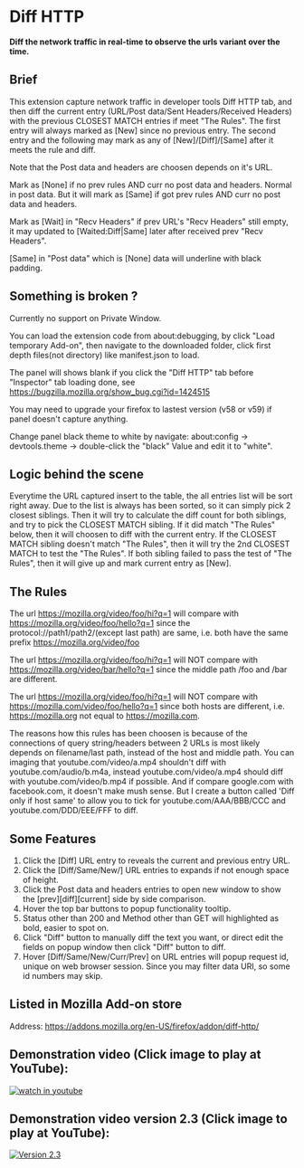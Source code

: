 # Diff HTTP

**Diff the network traffic in real-time to observe the urls variant over the time.**

## Brief ##

This extension capture network traffic in developer tools Diff HTTP tab, and then diff the current entry (URL/Post data/Sent Headers/Received Headers) with the previous CLOSEST MATCH entries if meet "The Rules". The first entry will always marked as [New] since no previous entry. The second entry and the following may mark as any of [New]/[Diff]/[Same] after it meets the rule and diff. 

Note that the Post data and headers are choosen depends on it's URL.

Mark as [None] if no prev rules AND curr no post data and headers. Normal in post data. But it will mark as [Same] if got prev rules AND curr no post data and headers.

Mark as [Wait] in "Recv Headers" if prev URL's "Recv Headers" still empty, it may updated to [Waited:Diff|Same] later after received prev "Recv Headers".

[Same] in "Post data" which is [None] data will underline with black padding.

## Something is broken ? ##

Currently no support on Private Window.

You can load the extension code from about:debugging, by click "Load temporary Add-on", then navigate to the downloaded folder, click first depth files(not directory) like manifest.json to load.

The panel will shows blank if you click the "Diff HTTP" tab before "Inspector" tab loading done, see https://bugzilla.mozilla.org/show_bug.cgi?id=1424515

You may need to upgrade your firefox to lastest version (v58 or v59) if panel doesn't capture anything.

Change panel black theme to white by navigate: about:config -> devtools.theme -> double-click the "black" Value and edit it to "white".

## Logic behind the scene ##

Everytime the URL captured insert to the table, the all entries list will be sort right away. Due to the list is always has been sorted, so it can simply pick 2 closest siblings. Then it will try to calculate the diff count for both siblings, and try to pick the CLOSEST MATCH sibling. If it did match "The Rules" below, then it will choosen to diff with the current entry. If the CLOSEST MATCH sibling doesn't match "The Rules", then it will try the 2nd CLOSEST MATCH to test the "The Rules". If both sibling failed to pass the test of "The Rules", then it will give up and mark current entry as [New].

## The Rules ##

The url https://mozilla.org/video/foo/hi?q=1 will compare with https://mozilla.org/video/foo/hello?q=1 since the protocol://path1/path2/(except last path) are same, i.e. both have the same prefix https://mozilla.org/video/foo

The url https://mozilla.org/video/foo/hi?q=1 will NOT compare with https://mozilla.org/video/bar/hello?q=1 since the middle path /foo and /bar are different.

The url https://mozilla.org/video/foo/hi?q=1 will NOT compare with https://mozilla.com/video/foo/hello?q=1 since both hosts are different, i.e. https://mozilla.org not equal to https://mozilla.com.

The reasons how this rules has been choosen is because of the connections of query string/headers between 2 URLs is most likely depends on filename/last path, instead of the host and middle path. You can imaging that youtube.com/video/a.mp4 shouldn't diff with youtube.com/audio/b.m4a, instead youtube.com/video/a.mp4 should diff with youtube.com/video/b.mp4 if possible. And if compare google.com with facebook.com, it doesn't make mush sense. But I create a button called 'Diff only if host same' to allow you to tick for youtube.com/AAA/BBB/CCC and youtube.com/DDD/EEE/FFF to diff.

## Some Features ##

1. Click the [Diff] URL entry to reveals the current and previous entry URL.
2. Click the [Diff/Same/New/] URL entries to expands if not enough space of height.
3. Click the Post data and headers entries to open new window to show the [prev][diff][current] side by side comparison.
4. Hover the top bar buttons to popup functionality tooltip.
5. Status other than 200 and Method other than GET will highlighted as bold, easier to spot on.
6. Click "Diff" button to manually diff the text you want, or direct edit the fields on popup window then click "Diff" button to diff.
7. Hover [Diff/Same/New/Curr/Prev] on URL entries will popup request id, unique on web browser session. Since you may filter data URI, so some id numbers may skip.

## Listed in Mozilla Add-on store ##
Address: https://addons.mozilla.org/en-US/firefox/addon/diff-http/

## Demonstration video (Click image to play at YouTube): ##

[![watch in youtube](https://i.ytimg.com/vi/ZIeJ4uRhD5w/hqdefault.jpg)](https://www.youtube.com/watch?v=ZIeJ4uRhD5w "Diff HTTP")

## Demonstration video version 2.3 (Click image to play at YouTube): ##
[![Version 2.3](https://i.ytimg.com/vi/KFJKMVvbAA0/hqdefault.jpg)](https://www.youtube.com/watch?v=KFJKMVvbAA0 "Diff HTTP")



